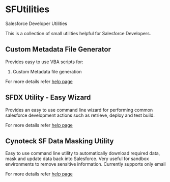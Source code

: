 # SFUtilities
Salesforce Developer Utilities

This is a collection of small utilities helpful for Salesforce Developers.

## Custom Metadata File Generator
Provides easy to use VBA scripts for:
1. Custom Metadata file generation

For more details refer [help page](VBAUtilities/README.md)

## SFDX Utility - Easy Wizard
Provides an easy to use command line wizard for performing common salesforce development actions such as retrieve, deploy and test build.

For more details refer [help page](CTKSFDX/README.md)

## Cynoteck SF Data Masking Utility
Easy to use command line utility to automatically download required data, mask and update data back into Salesforce. Very useful for sandbox environments to remove sensitive information. Currently supports only email 

For more details refer [help page](CTKSFDATAMASK/README.md)